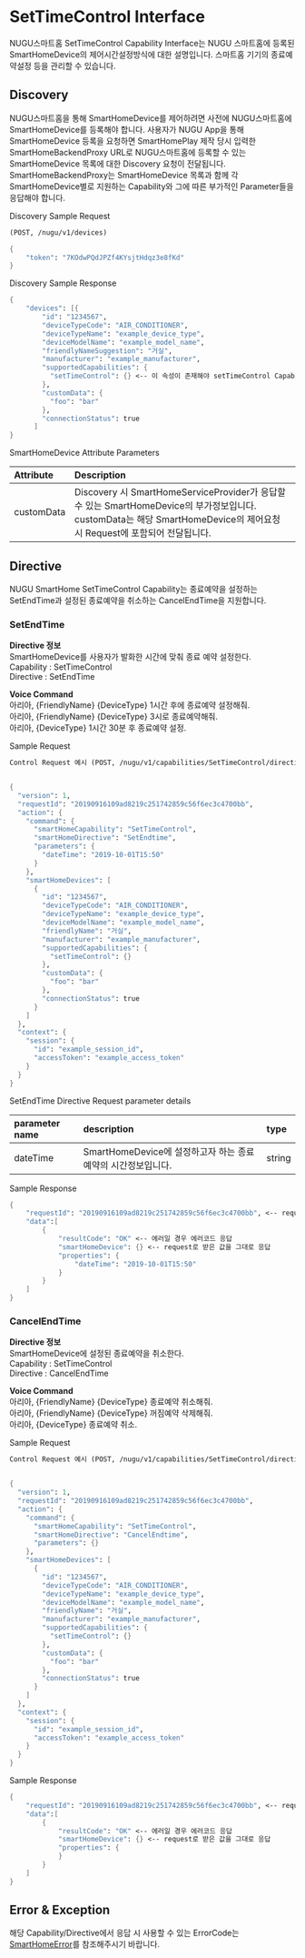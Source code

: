 # SetTimeControl Interface

NUGU스마트홈 SetTimeControl Capability Interface는 NUGU 스마트홈에 등록된 SmartHomeDevice의 제어시간설정방식에 대한 설명입니다. 스마트홈 기기의 종료예약설정 등을 관리할 수 있습니다.

## Discovery

NUGU스마트홈을 통해 SmartHomeDevice를 제어하려면 사전에 NUGU스마트홈에 SmartHomeDevice를 등록해야 합니다. 사용자가 NUGU App을 통해 SmartHomeDevice 등록을 요청하면 SmartHomePlay 제작 당시 입력한 SmartHomeBackendProxy URL로 NUGU스마트홈에 등록할 수 있는 SmartHomeDevice 목록에 대한 Discovery 요청이 전달됩니다. SmartHomeBackendProxy는 SmartHomeDevice 목록과 함께 각 SmartHomeDevice별로 지원하는 Capability와 그에 따른 부가적인 Parameter들을 응답해야 합니다.

Discovery Sample Request

```scheme
(POST, /nugu/v1/devices)

{
    "token": "7KOdwPQdJPZf4KYsjtHdqz3e8fKd"
}
```

Discovery Sample Response

```scheme
{
    "devices": [{
        "id": "1234567",
        "deviceTypeCode": "AIR_CONDITIONER",
        "deviceTypeName": "example_device_type",
        "deviceModelName": "example_model_name",
        "friendlyNameSuggestion": "거실",
        "manufacturer": "example_manufacturer",
        "supportedCapabilities": {
          "setTimeControl": {} <-- 이 속성이 존재해야 setTimeControl Capability 사용 가능.
        },
        "customData": {
          "foo": "bar"
        },
        "connectionStatus": true
      ]
}
```

SmartHomeDevice Attribute Parameters

| Attribute | Description |
| :--- | :--- |
| customData | Discovery 시 SmartHomeServiceProvider가 응답할 수 있는 SmartHomeDevice의 부가정보입니다. customData는 해당 SmartHomeDevice의 제어요청 시 Request에 포함되어 전달됩니다. |

## Directive

NUGU SmartHome SetTimeControl Capability는 종료예약을 설정하는 SetEndTime과 설정된 종료예약을 취소하는 CancelEndTime을 지원합니다.

### SetEndTime

**Directive 정보**  
SmartHomeDevice를 사용자가 발화한 시간에 맞춰 종료 예약 설정한다.  
Capability : SetTimeControl  
Directive : SetEndTime

**Voice Command**  
아리아, {FriendlyName} {DeviceType} 1시간 후에 종료예약 설정해줘.  
아리아, {FriendlyName} {DeviceType} 3시로 종료예약해줘.  
아리아, {DeviceType} 1시간 30분 후 종료예약 설정.

Sample Request

```scheme
Control Request 예시 (POST, /nugu/v1/capabilities/SetTimeControl/directives/SetEndtime)


{
  "version": 1,
  "requestId": "20190916109ad8219c251742859c56f6ec3c4700bb",
  "action": {
    "command": {
      "smartHomeCapability": "SetTimeControl",
      "smartHomeDirective": "SetEndtime",
      "parameters": {
        "dateTime": "2019-10-01T15:50"
      }
    },
    "smartHomeDevices": [
      {
        "id": "1234567",
        "deviceTypeCode": "AIR_CONDITIONER",
        "deviceTypeName": "example_device_type",
        "deviceModelName": "example_model_name",
        "friendlyName": "거실",
        "manufacturer": "example_manufacturer",
        "supportedCapabilities": {
          "setTimeControl": {}
        },
        "customData": {
          "foo": "bar"
        },
        "connectionStatus": true
      }
    ]
  },
  "context": {
    "session": {
      "id": "example_session_id",
      "accessToken": "example_access_token"
    }
  }
}
```

SetEndTime Directive Request parameter details

| parameter name | description | type |
| :--- | :--- | :--- |
| dateTime | SmartHomeDevice에 설정하고자 하는 종료예약의 시간정보입니다. | string |

Sample Response

```scheme
{
    "requestId": "20190916109ad8219c251742859c56f6ec3c4700bb", <-- request로 받은 값을 그대로 응답
    "data":[
        {
            "resultCode": "OK" <-- 에러일 경우 에러코드 응답
            "smartHomeDevice": {} <-- request로 받은 값을 그대로 응답
            "properties": {
                "dateTime": "2019-10-01T15:50"
            }
        }
    ]
}
```

### CancelEndTime

**Directive 정보**  
SmartHomeDevice에 설정된 종료예약을 취소한다.  
Capability : SetTimeControl  
Directive : CancelEndTime

**Voice Command**  
아리아, {FriendlyName} {DeviceType} 종료예약 취소해줘.  
아리아, {FriendlyName} {DeviceType} 꺼짐예약 삭제해줘.  
아리아, {DeviceType} 종료예약 취소.

Sample Request

```scheme
Control Request 예시 (POST, /nugu/v1/capabilities/SetTimeControl/directives/CancelEndtime)


{
  "version": 1,
  "requestId": "20190916109ad8219c251742859c56f6ec3c4700bb",
  "action": {
    "command": {
      "smartHomeCapability": "SetTimeControl",
      "smartHomeDirective": "CancelEndtime",
      "parameters": {}
    },
    "smartHomeDevices": [
      {
        "id": "1234567",
        "deviceTypeCode": "AIR_CONDITIONER",
        "deviceTypeName": "example_device_type",
        "deviceModelName": "example_model_name",
        "friendlyName": "거실",
        "manufacturer": "example_manufacturer",
        "supportedCapabilities": {
          "setTimeControl": {}
        },
        "customData": {
          "foo": "bar"
        },
        "connectionStatus": true
      }
    ]
  },
  "context": {
    "session": {
      "id": "example_session_id",
      "accessToken": "example_access_token"
    }
  }
}
```

Sample Response

```scheme
{
    "requestId": "20190916109ad8219c251742859c56f6ec3c4700bb", <-- request로 받은 값을 그대로 응답
    "data":[
        {
            "resultCode": "OK" <-- 에러일 경우 에러코드 응답
            "smartHomeDevice": {} <-- request로 받은 값을 그대로 응답
            "properties": {
            }
        }
    ]
}
```

## Error & Exception

해당 Capability/Directive에서 응답 시 사용할 수 있는 ErrorCode는 [SmartHomeError](../smarthomeerror.md)를 참조해주시기 바랍니다.

